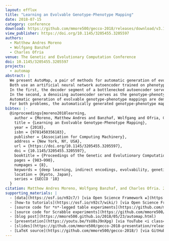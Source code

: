 ```yaml
---
layout: efflux
title: "Learning an Evolvable Genotype-Phenotype Mapping"
date: 2018-07-15
category: conference
download: https://github.com/mmore500/gecco-2018/releases/download/v3.1.4/sample-sigconf.pdf
view_publisher: https://doi.org/10.1145/3205455.3205597
authors:
  - Matthew Andres Moreno
  - Wolfgang Banzhaf
  - Charles Ofria
venue: The Genetic and Evolutionary Computation Conference
doi: 10.1145/3205455.3205597
projects:
  - automap
abstract: |
  We present AutoMap, a pair of methods for automatic generation of evolvable genotype-phenotype mappings.
  Both use an artificial neural network autoencoder trained on phenotypes harvested from fitness peaks as the basis for a genotype-phenotype mapping.
  In the first, the decoder segment of a bottlenecked autoencoder serves as the genotype-phenotype mapping.
  In the second, a denoising autoencoder serves as the genotype-phenotype mapping.
  Automatic generation of evolvable genotype-phenotype mappings are demonstrated on the n-legged table problem, a toy problem that defines a simple rugged fitness landscape, and the Scrabble string problem, a more complicated problem that serves as a rough model for linear genetic programming.
  For both problems, the automatically generated genotype-phenotype mappings are found to enhance evolvability.
bibtex: |-
  @inproceedings{moreno2018learning,
    author = {Moreno, Matthew Andres and Banzhaf, Wolfgang and Ofria, Charles},
    title = {Learning an Evolvable Genotype-Phenotype Mapping},
    year = {2018},
    isbn = {9781450356183},
    publisher = {Association for Computing Machinery},
    address = {New York, NY, USA},
    url = {https://doi.org/10.1145/3205455.3205597},
    doi = {10.1145/3205455.3205597},
    booktitle = {Proceedings of the Genetic and Evolutionary Computation Conference},
    pages = {983–990},
    numpages = {8},
    keywords = {deep learning, indirect encodings, evolvability, genetic algorithms, adaptive representations, genotype-phenotype map},
    location = {Kyoto, Japan},
    series = {GECCO '18}
  }
citation: Matthew Andres Moreno, Wolfgang Banzhaf, and Charles Ofria. 2018. Learning an evolvable genotype-phenotype mapping. In Proceedings of the Genetic and Evolutionary Computation Conference (GECCO '18). Association for Computing Machinery, New York, NY, USA, 983–990. <https://doi.org/10.1145/3205455.3205597>
supporting_materials: |
  - [data](https://osf.io/n92c7/) [via Open Science Framework ❋](https://osf.io)
  - [how-to tutorials](https://osf.io/n92c7/wiki/) [via Open Science Framework ❋](https://osf.io)
  - [source code for *n*-legged table experiments](https://github.com/mmore500/cse-848-project) [via GitHub <i class="icon-github-1"></i>](https://github.com/)
  - [source code for Scrabble experiments](https://github.com/mmore500/scrabble_evo_autoencoder) [via GitHub <i class="icon-github-1"></i>](https://github.com/)
  - [blog post](https://mmore500.github.io/2018/05/23/automap.html)
  - [presentation](https://youtu.be/YsU8sJ9nXpg) [via YouTube <i class="icon-video"></i>](https://youtube.com)
  - [slides](https://github.com/mmore500/gecco-2018-presentation/releases/download/v1.1.0/gecco-2018-presentation.pdf)
  - [LaTeX source](https://github.com/mmore500/gecco-2018/) [via GitHub <i class="icon-github-1"></i>](https://github.com/)
---
```

